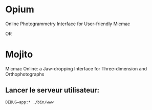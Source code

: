 # Opium #
Online Photogrammetry Interface for User-friendly Micmac

OR

# Mojito #
Micmac Online: a Jaw-dropping Interface for Three-dimension and Orthophotographs

## Lancer le serveur utilisateur:
```
DEBUG=app:* ./bin/www
```


